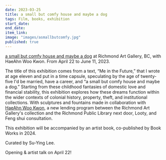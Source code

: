 ```yaml
---
date: 2023-03-25
title: a small but comfy house and maybe a dog
tags: Film, books, exhibition
start_date:
end_date:
item_link:
image: "images/asmallbutcomfy.jpg"
published: true
---
```


[a small but comfy house and maybe a dog](https://www.richmondartgallery.org/smallcomfyhouse) at Richmond Art Gallery, BC, with HaeAhn Woo Kwon. From April 22 to June 11, 2023.

The title of this exhibition comes from a text, “Me in the Future,” that I wrote at age eleven and put in a time capsule, speculating by the age of twenty-five I'd be married, have a career, and “a small but comfy house and maybe a dog.” Starting from these childhood fantasies of domestic love and financial stability, this exhibition explores how these dreams function within the wider contexts of colonial history, property, theft, and institutional collections. With sculptures and fountains made in collaboration with [HaeAhn Woo Kwon](https://www.haeahnkwon.com/), a new lending program between the Richmond Art Gallery's collection and the Richmond Public Library next door, Looty, and Feng shui consultation.

This exhibition will be accompanied by an artist book, co-published by Book Works in 2024.

Curated by Su-Ying Lee.

Opening & artist talk on April 22! 

  

